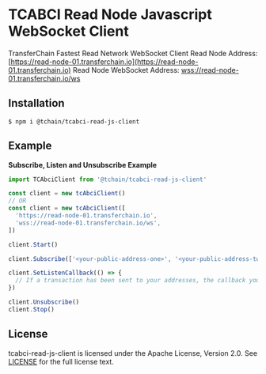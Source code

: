 # TCABCI Read Node Javascript WebSocket Client

TransferChain Fastest Read Network WebSocket Client
Read Node Address: [https://read-node-01.transferchain.io](https://read-node-01.transferchain.io)
Read Node WebSocket Address: [wss://read-node-01.transferchain.io/ws](wss://read-node-01.transferchain.io/ws)

## Installation

```shell
$ npm i @tchain/tcabci-read-js-client
```

## Example

**Subscribe, Listen and Unsubscribe Example**

```js
import TCAbciClient from '@tchain/tcabci-read-js-client'

const client = new tcAbciClient()
// OR
const client = new tcAbciClient([
  'https://read-node-01.transferchain.io',
  'wss://read-node-01.transferchain.io/ws',
])

client.Start()

client.Subscribe(['<your-public-address-one>', '<your-public-address-two>'])

client.SetListenCallback(() => {
  // If a transaction has been sent to your addresses, the callback you set here will be called.
})

client.Unsubscribe()
client.Stop()
```

## License

tcabci-read-js-client is licensed under the Apache License, Version 2.0. See [LICENSE](LICENSE) for the full license
text.
